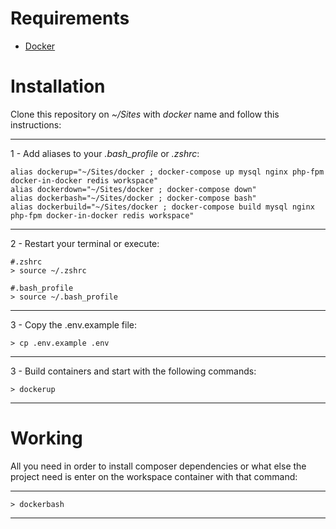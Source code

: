 # Requirements

- [Docker](https://www.docker.com/products/docker-desktop)

# Installation

Clone this repository on _~/Sites_ with _docker_ name and follow this instructions:

---

1 - Add aliases to your _.bash_profile_ or _.zshrc_:

```shell
alias dockerup="~/Sites/docker ; docker-compose up mysql nginx php-fpm docker-in-docker redis workspace"
alias dockerdown="~/Sites/docker ; docker-compose down"
alias dockerbash="~/Sites/docker ; docker-compose bash"
alias dockerbuild="~/Sites/docker ; docker-compose build mysql nginx php-fpm docker-in-docker redis workspace"
```

---

2 - Restart your terminal or execute:

```shell
#.zshrc
> source ~/.zshrc

#.bash_profile
> source ~/.bash_profile
```

---

3 - Copy the .env.example file:
```shell
> cp .env.example .env
```

---

3 - Build containers and start with the following commands:

```shell
> dockerup
```

---

# Working

All you need in order to install composer dependencies or what else the project need is enter on the workspace container with that command:

---

```shell
> dockerbash
```

---
